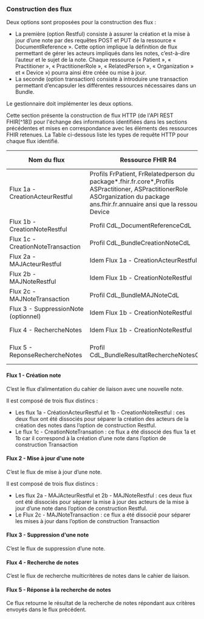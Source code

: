### Construction des flux

Deux options sont proposées pour la construction des flux :

* La première (option Restful) consiste à assurer la création et la mise à jour d’une note par des requêtes POST et PUT de la ressource « DocumentReference ». Cette option implique la définition de flux permettant de gérer les acteurs impliqués dans les notes, c’est-à-dire l’auteur et le sujet de la note. Chaque ressource (« Patient », « Practitioner », « PractitionerRole », « RelatedPerson », « Organization » et « Device ») pourra ainsi être créée ou mise à jour.
* La seconde (option transaction) consiste à introduire une transaction permettant d’encapsuler les différentes ressources nécessaires dans un Bundle.

Le gestionnaire doit implémenter les deux options.

Cette section présente la construction de flux HTTP (de l'API REST FHIR[^18]) pour l'échange des informations identifiées dans les sections précédentes et mises en correspondance avec les éléments des ressources FHIR retenues. La Table ci-dessous liste les types de requête HTTP pour chaque flux identifié.

| Nom du flux                     | Ressource FHIR R4                    | Requête http     |
| ------------------------------- | ------------------------------------ | ---------------- |
| Flux 1a - CreationActeurRestful | Profils FrPatient, FrRelatedperson du package*.fhir.fr.core*,Profils ASPractitioner, ASPractitionerRole ASOrganization du package ans.fhir.fr.annuaire ansi que la ressource Device           | HTTP POST     |
| Flux 1b - CreationNoteRestful   | Profil CdL_DocumentReferenceCdL      | HTTP POST |
| Flux 1c - CreationNoteTransaction | Profil CdL_BundleCreationNoteCdL   | HTTP POST     |
| Flux 2a - MAJActeurRestful      | Idem Flux 1a - CreationActeurRestful | HTTP PUT |
| Flux 2b - MAJNoteRestful        | Idem Flux 1b - CreationNoteRestful   | HTTP PUT |
| Flux 2c - MAJNoteTransaction    | Profil CdL_BundleMAJNoteCdL          | HTTP POST |
| Flux 3 - SuppressionNote (optionnel) | Idem Flux 1b - CreationNoteRestful | HTTP DELETE |
| Flux 4 - RechercheNotes         | Idem Flux 1b - CreationNoteRestful   | HTTP GET |
| Flux 5 - ReponseRechercheNotes  | Profil CdL_BundleResultatRechercheNotesCdL | Réponse à la requête  |

#### Flux 1 - Création note

C’est le flux d’alimentation du cahier de liaison avec une nouvelle note.

Il est composé de trois flux distincs :

* Les flux 1a - CréationActeurRestful et 1b - CreationNoteRestful : ces deux flux ont été dissociés pour séparer la création des acteurs de la création des notes dans l’option de construction Restful.
* Le flux 1c - CreationNoteTransation : ce flux a été dissocié des flux 1a et 1b car il correspond à la création d’une note dans l’option de construction Transaction

#### Flux 2 - Mise à jour d'une note

C’est le flux de mise à jour d’une note.

Il est composé de trois flux distincs :

* Les flux 2a - MAJActeurRestful et 2b - MAJNoteRestful : ces deux flux ont été dissociés pour séparer la mise à jour des acteurs de la mise à jour d’une note dans l’option de construction Restful.
* Le Flux 2c - MAJNoteTransaction : ce flux a été dissocié pour séparer les mises à jour dans l’option de construction Transaction

#### Flux 3 - Suppression d'une note

C’est le flux de suppression d’une note.

#### Flux 4 - Recherche de notes

C’est le flux de recherche multicritères de notes dans le cahier de liaison.

#### Flux 5 - Réponse à la recherche de notes

Ce flux retourne le résultat de la recherche de notes répondant aux critères envoyés dans le flux précédent.